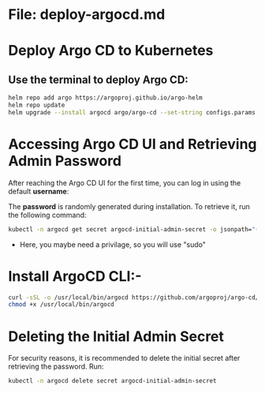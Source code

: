 # File: deploy-argocd.md

# Deploy Argo CD to Kubernetes

## Use the terminal to deploy Argo CD:

```bash
helm repo add argo https://argoproj.github.io/argo-helm
helm repo update
helm upgrade --install argocd argo/argo-cd --set-string configs.params."server\.disable\.auth"=true --version 7.1.1 --create-namespace -n argocd
```


# Accessing Argo CD UI and Retrieving Admin Password

After reaching the Argo CD UI for the first time, you can log in using the default **username**:  


The **password** is randomly generated during installation. To retrieve it, run the following command:

```bash
kubectl -n argocd get secret argocd-initial-admin-secret -o jsonpath="{.data.password}" | base64 -d
```

- Here, you maybe need a privilage, so you will use "sudo"
# Install ArgoCD CLI:-

```bash
curl -sSL -o /usr/local/bin/argocd https://github.com/argoproj/argo-cd/releases/download/v2.11.2/argocd-linux-amd64
chmod +x /usr/local/bin/argocd
```

# Deleting the Initial Admin Secret
For security reasons, it is recommended to delete the initial secret after retrieving the password. Run:
```bash
kubectl -n argocd delete secret argocd-initial-admin-secret
```
